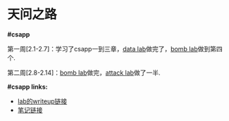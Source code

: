 # 天问之路

**#csapp**

第一周[2.1-2.7]：学习了csapp一到三章，[data lab](https://github.com/Kazamayc/twzl_learning/blob/master/week1-2/1.data%20lab/1.datalab.c)做完了，[bomb lab](https://github.com/Kazamayc/twzl_learning/blob/master/week1-2/2.bomb%20lab/2.bomb%20lab.md)做到第四个.

第二周[2.8-2.14]：[bomb lab](https://github.com/Kazamayc/twzl_learning/blob/master/week1-2/2.bomb%20lab/2.bomb%20lab.md)做完，[attack lab](https://github.com/Kazamayc/twzl_learning/tree/master/week1-2/3.attack%20lab)做了一半.



**#csapp links:**

- [lab的writeup链接](https://kazamayc.github.io/2021/02/05/csapp-lab/)
- [笔记链接](https://kazamayc.github.io/2021/01/31/csapp%E7%AC%94%E8%AE%B0/)



